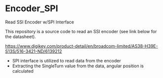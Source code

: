 # Encoder_SPI
Read SSI Encoder w/SPI Interface

This repository is a source code to read an SSI encoder (see link below for the datasheet). 

https://www.digikey.com/product-detail/en/broadcom-limited/AS38-H39E-S13S/516-3421-ND/6139212

* SPI interface is utilized to read data from the encoder
* Extracting the SingleTurn value from the data, angular position is calculated
